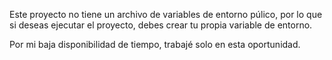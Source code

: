 Este proyecto no tiene un archivo de variables de entorno púlico, por lo que si deseas ejecutar el proyecto, debes crear tu propia variable de entorno.

Por mi baja disponibilidad de tiempo, trabajé solo en esta oportunidad.
